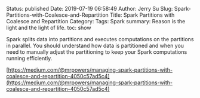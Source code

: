 Status: published
Date: 2019-07-19 06:58:49
Author: Jerry Su
Slug: Spark-Partitions-with-Coalesce-and-Repartition
Title: Spark Partitions with Coalesce and Repartition
Category: 
Tags: Spark
summary: Reason is the light and the light of life.
toc: show

Spark splits data into partitions and executes computations on the partitions in parallel. You should understand how data is partitioned and when you need to manually adjust the partitioning to keep your Spark computations running efficiently.

[https://medium.com/@mrpowers/managing-spark-partitions-with-coalesce-and-repartition-4050c57ad5c4](https://medium.com/@mrpowers/managing-spark-partitions-with-coalesce-and-repartition-4050c57ad5c4)
